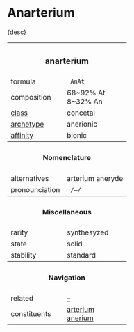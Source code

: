 # Anarterium

{desc}


<table>
  <tr>
    <th colspan="2"> <h3> anarterium </h3> </th>
  </tr>
  <tr>
    <td> formula </td>
    <td> <code> AnAt </code> </td>
  </tr>
  <tr>
    <td> composition </td>
    <td> 68~92% At <br> 8~32% An </td>
  </tr>
  <tr>
    <td> <a href="–"> class </a> </td>
    <td> concetal </td> 
  </tr>
  <tr>
    <td> <a href="–"> archetype </a> </td>
    <td> anerionic </td>
  </tr>
  <tr>
    <td> <a href="–"> affinity </a> </td>
    <td> bionic </td> 
  </tr>
  <tr>
    <th colspan="2"> <h4> Nomenclature </h4> </th>
  </tr>
  <tr>
    <td> alternatives </td>
    <td> arterium aneryde </td>
  </tr>
  <tr>
    <td> pronounciation </td>
    <td> <code> /–/ </code> </td> 
  </tr>
  <tr>
    <th colspan="2"> <h4> Miscellaneous </h4> </th>
  </tr>
  <tr>
    <td> rarity </td>
    <td> synthesyzed </td>
  </tr>
  <tr>
    <td> state </td>
    <td> solid </td>
  </tr>
  <tr>
    <td> stability </td>
    <td> standard </td>
  </tr>
  <tr>
    <th colspan="2"> <h4> Navigation </h4> </th>
  </tr>
  <tr>
    <td> related </td>
    <td> <a href="–"> – </a> </td>
  </tr>
  <tr>
    <td> constituents </td>
    <td> <a href="elements/arterium.md"> arterium </a>
    <br> <a href="elements/anerium.md"> anerium </a> </td>
  </tr>
</table>
